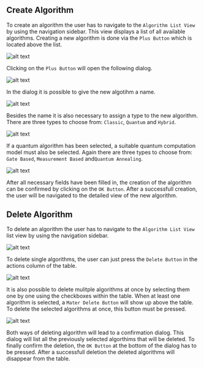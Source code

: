 #
## Create Algorithm

To create an algorithm the user has to navigate to the ``Algorithm List View`` by using the navigation sidebar.
This view displays a list of all available algorithms. Creating a new algorithm is done via the ``Plus Button`` which is located above the list.

![alt text](./images/Create_Algorithm_-_Step_1.png "Create algorithm")

Clicking on the ``Plus Button`` will open the following dialog.

![alt text](./images/Create_Algorithm_-_Step_2.1.png "Create algorithm")

In the dialog it is possible to give the new algotihm a name.

![alt text](./images/Create_Algorithm_-_Step_2.2.png "Create algorithm")

Besides the name it is also necessary to assign a type to the new algorithm. 
There are three types to choose from: ``Classic``, ``Quantum`` and ``Hybrid``.

![alt text](./images/Create_Algorithm_-_Step_2.3.png "Create algorithm")

If a quantum algorithm has been selected, a suitable quantum computation model must also be selected.
Again there are three types to choose from: ``Gate Based``,  ``Measurement Based`` and``Quantum Annealing``.

![alt text](./images/Create_Algorithm_-_Step_3.png "Create algorithm")

After all necessary fields have been filled in, the creation of the algorithm can be confirmed by clicking on the ``OK Button``. After a successfull creation, the user will be navigated to the detailed view of the new algorithm.

## Delete Algorithm

To delete an algorithm the user has to navigate to the ``Algorithm List View`` list view by using the navigation sidebar.

![alt text](./images/Delete_Algorithm_-_Step_1.png "Delete algorithm")

To delete single algorithms, the user can just press the ``Delete Button`` in the actions column of the table.

![alt text](./images/Delete_Algorithm_-_Step_1.1.png "Delete algorithm")

It is also possible to delete mulitple algorithms at once by selecting them one by one using the checkboxes within the table. When at least one algorithm is selected, a ``Mater Delete Button`` will show up above the table. To delete the selected algorithms at once, this button must be pressed.

![alt text](./images/Delete_Algorithm_-_Step_2.png "Delete algorithm")

Both ways of deleting algorithm will lead to a confirmation dialog. This dialog will list all the previously selected algorthims that will be deleted. To finally confirm the deletion, the ``OK Button`` at the bottom of the dialog has to be pressed. After a successfull deletion the deleted algorithms will disappear from the table.